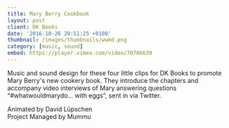 ```yaml
---
title: Mary Berry Cookbook
layout: post
client: DK Books
date: '2016-10-26 20:51:25 +0100'
thumbnail: /images/thumbnails/wwmd.png
category: [music, sound]
embed: https://player.vimeo.com/video/70786639
---
```

Music and sound design for these four little clips for DK Books to promote Mary Berry's new cookery book. They introduce the chapters and accompany video interviews of Mary answering questions “#whatwouldmarydo… with eggs”, sent in via Twitter.

Animated by David Lüpschen  
Project Managed by Mummu
